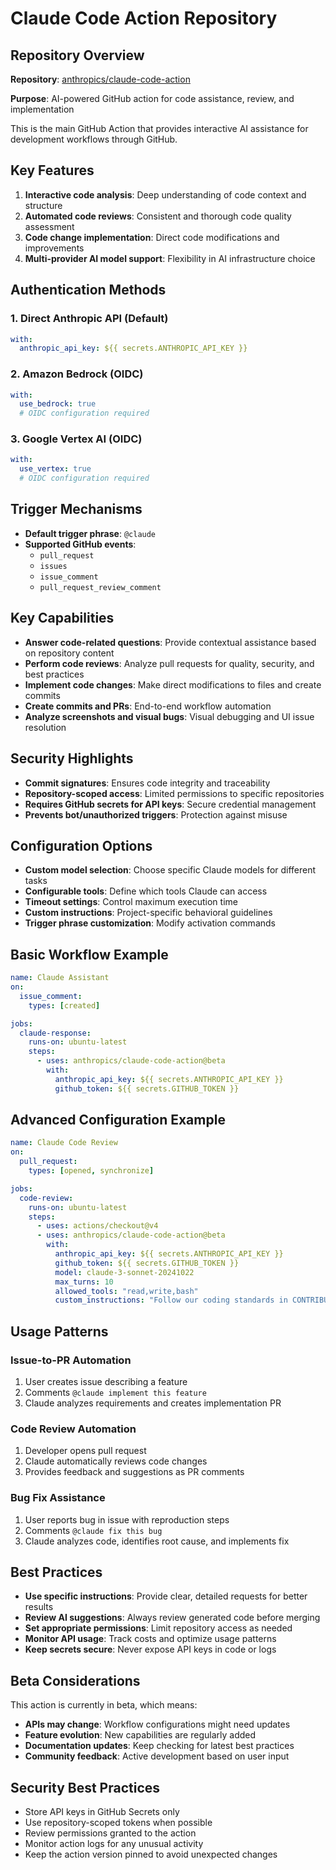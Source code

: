 # Claude Code Action Repository

## Repository Overview

**Repository**: [anthropics/claude-code-action](https://github.com/anthropics/claude-code-action)

**Purpose**: AI-powered GitHub action for code assistance, review, and implementation

This is the main GitHub Action that provides interactive AI assistance for development workflows through GitHub.

## Key Features

1. **Interactive code analysis**: Deep understanding of code context and structure
2. **Automated code reviews**: Consistent and thorough code quality assessment
3. **Code change implementation**: Direct code modifications and improvements
4. **Multi-provider AI model support**: Flexibility in AI infrastructure choice

## Authentication Methods

### 1. Direct Anthropic API (Default)
```yaml
with:
  anthropic_api_key: ${{ secrets.ANTHROPIC_API_KEY }}
```

### 2. Amazon Bedrock (OIDC)
```yaml
with:
  use_bedrock: true
  # OIDC configuration required
```

### 3. Google Vertex AI (OIDC)
```yaml
with:
  use_vertex: true
  # OIDC configuration required
```

## Trigger Mechanisms

- **Default trigger phrase**: `@claude`
- **Supported GitHub events**:
  - `pull_request`
  - `issues`
  - `issue_comment`
  - `pull_request_review_comment`

## Key Capabilities

- **Answer code-related questions**: Provide contextual assistance based on repository content
- **Perform code reviews**: Analyze pull requests for quality, security, and best practices
- **Implement code changes**: Make direct modifications to files and create commits
- **Create commits and PRs**: End-to-end workflow automation
- **Analyze screenshots and visual bugs**: Visual debugging and UI issue resolution

## Security Highlights

- **Commit signatures**: Ensures code integrity and traceability
- **Repository-scoped access**: Limited permissions to specific repositories
- **Requires GitHub secrets for API keys**: Secure credential management
- **Prevents bot/unauthorized triggers**: Protection against misuse

## Configuration Options

- **Custom model selection**: Choose specific Claude models for different tasks
- **Configurable tools**: Define which tools Claude can access
- **Timeout settings**: Control maximum execution time
- **Custom instructions**: Project-specific behavioral guidelines
- **Trigger phrase customization**: Modify activation commands

## Basic Workflow Example

```yaml
name: Claude Assistant
on:
  issue_comment:
    types: [created]

jobs:
  claude-response:
    runs-on: ubuntu-latest
    steps:
      - uses: anthropics/claude-code-action@beta
        with:
          anthropic_api_key: ${{ secrets.ANTHROPIC_API_KEY }}
          github_token: ${{ secrets.GITHUB_TOKEN }}
```

## Advanced Configuration Example

```yaml
name: Claude Code Review
on:
  pull_request:
    types: [opened, synchronize]

jobs:
  code-review:
    runs-on: ubuntu-latest
    steps:
      - uses: actions/checkout@v4
      - uses: anthropics/claude-code-action@beta
        with:
          anthropic_api_key: ${{ secrets.ANTHROPIC_API_KEY }}
          github_token: ${{ secrets.GITHUB_TOKEN }}
          model: claude-3-sonnet-20241022
          max_turns: 10
          allowed_tools: "read,write,bash"
          custom_instructions: "Follow our coding standards in CONTRIBUTING.md"
```

## Usage Patterns

### Issue-to-PR Automation
1. User creates issue describing a feature
2. Comments `@claude implement this feature`
3. Claude analyzes requirements and creates implementation PR

### Code Review Automation
1. Developer opens pull request
2. Claude automatically reviews code changes
3. Provides feedback and suggestions as PR comments

### Bug Fix Assistance
1. User reports bug in issue with reproduction steps
2. Comments `@claude fix this bug`
3. Claude analyzes code, identifies root cause, and implements fix

## Best Practices

- **Use specific instructions**: Provide clear, detailed requests for better results
- **Review AI suggestions**: Always review generated code before merging
- **Set appropriate permissions**: Limit repository access as needed
- **Monitor API usage**: Track costs and optimize usage patterns
- **Keep secrets secure**: Never expose API keys in code or logs

## Beta Considerations

This action is currently in beta, which means:
- **APIs may change**: Workflow configurations might need updates
- **Feature evolution**: New capabilities are regularly added
- **Documentation updates**: Keep checking for latest best practices
- **Community feedback**: Active development based on user input

## Security Best Practices

- Store API keys in GitHub Secrets only
- Use repository-scoped tokens when possible
- Review permissions granted to the action
- Monitor action logs for any unusual activity
- Keep the action version pinned to avoid unexpected changes